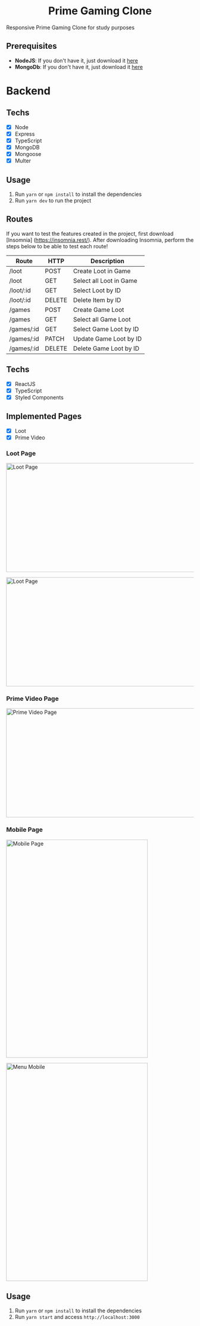 <h1 align="center">Prime Gaming Clone</h1>

Responsive Prime Gaming Clone for study purposes

## Prerequisites

- **NodeJS**: If you don't have it, just download it [here](https://nodejs.org/en/download/)
- **MongoDb**: If you don't have it, just download it [here](https://www.mongodb.com/try/download/compass)

# Backend

## Techs

- [x] Node
- [x] Express
- [x] TypeScript
- [x] MongoDB
- [x] Mongoose
- [x] Multer

## Usage

1. Run `yarn` or `npm install` to install the dependencies
2. Run `yarn dev` to run the project

## Routes

If you want to test the features created in the project, first download [Insomnia] (https://insomnia.rest/).
After downloading Insomnia, perform the steps below to
be able to test each route!

| Route      | HTTP   | Description             |
| ---------- | ------ | ----------------------- |
| /loot      | POST   | Create Loot in Game     |
| /loot      | GET    | Select all Loot in Game |
| /loot/:id  | GET    | Select Loot by ID       |
| /loot/:id  | DELETE | Delete Item by ID       |
| /games     | POST   | Create Game Loot        |
| /games     | GET    | Select all Game Loot    |
| /games/:id | GET    | Select Game Loot by ID  |
| /games/:id | PATCH  | Update Game Loot by ID  |
| /games/:id | DELETE | Delete Game Loot by ID  |

## Techs

- [x] ReactJS
- [x] TypeScript
- [x] Styled Components

## Implemented Pages

- [x] Loot
- [x] Prime Video

### Loot Page

<p>
  <img width='520' height='293' src="https://i.postimg.cc/d1B04C09/main.png" alt='Loot Page' />
</p>

<p>
  <img width='520' height='293' src="https://i.postimg.cc/Wz2bqwMv/main-2.png" alt='Loot Page' />
</p>

### Prime Video Page

<p>
  <img width='520' height='293' src="https://i.postimg.cc/J0P7NHqB/prime-video.png" alt='Prime Video Page' />
</p>

### Mobile Page

<p>
  <img width='380' height='586' src="https://i.postimg.cc/MpCXTx41/main-mobile.png" alt='Mobile Page' />
</p>

<p>
  <img width='380' height='586' src="https://i.postimg.cc/bNvZVmkS/menu-mobile.png" alt='Menu Mobile' />
</p>

## Usage

1. Run `yarn` or `npm install` to install the dependencies
2. Run `yarn start` and access `http://localhost:3000`
